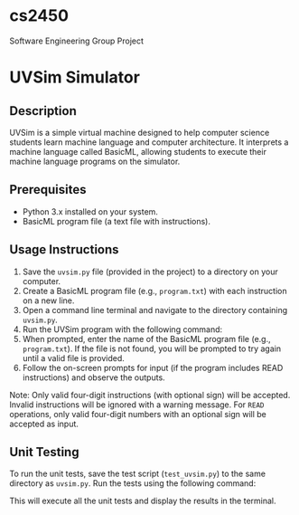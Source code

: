 # cs2450
Software Engineering Group Project

UVSim Simulator
===============

Description
-----------
UVSim is a simple virtual machine designed to help computer science students learn machine language and computer architecture. It interprets a machine language called BasicML, allowing students to execute their machine language programs on the simulator.

Prerequisites
-------------
- Python 3.x installed on your system.
- BasicML program file (a text file with instructions).

Usage Instructions
------------------
1. Save the `uvsim.py` file (provided in the project) to a directory on your computer.
2. Create a BasicML program file (e.g., `program.txt`) with each instruction on a new line.
3. Open a command line terminal and navigate to the directory containing `uvsim.py`.
4. Run the UVSim program with the following command:
5. When prompted, enter the name of the BasicML program file (e.g., `program.txt`). If the file is not found, you will be prompted to try again until a valid file is provided.
6. Follow the on-screen prompts for input (if the program includes READ instructions) and observe the outputs.

Note: Only valid four-digit instructions (with optional sign) will be accepted. Invalid instructions will be ignored with a warning message. For `READ` operations, only valid four-digit numbers with an optional sign will be accepted as input.

Unit Testing
------------
To run the unit tests, save the test script (`test_uvsim.py`) to the same directory as `uvsim.py`. Run the tests using the following command:

This will execute all the unit tests and display the results in the terminal.